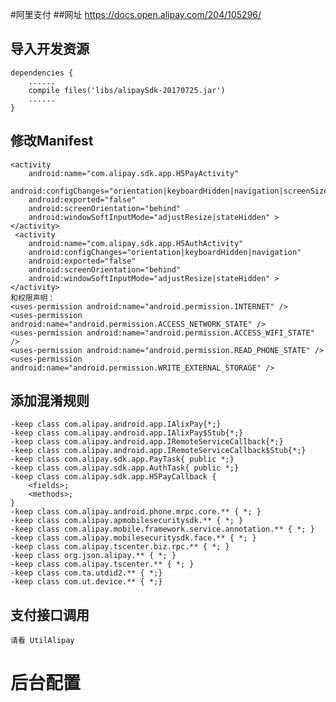 #阿里支付
##网址
    https://docs.open.alipay.com/204/105296/
## 导入开发资源
    dependencies {
        ......
        compile files('libs/alipaySdk-20170725.jar')
        ......
    }
## 修改Manifest
    <activity
        android:name="com.alipay.sdk.app.H5PayActivity"
        android:configChanges="orientation|keyboardHidden|navigation|screenSize"
        android:exported="false"
        android:screenOrientation="behind"
        android:windowSoftInputMode="adjustResize|stateHidden" >
    </activity>
     <activity
        android:name="com.alipay.sdk.app.H5AuthActivity"
        android:configChanges="orientation|keyboardHidden|navigation"
        android:exported="false"
        android:screenOrientation="behind"
        android:windowSoftInputMode="adjustResize|stateHidden" >
    </activity>
    和权限声明：
    <uses-permission android:name="android.permission.INTERNET" />
    <uses-permission android:name="android.permission.ACCESS_NETWORK_STATE" />
    <uses-permission android:name="android.permission.ACCESS_WIFI_STATE" />
    <uses-permission android:name="android.permission.READ_PHONE_STATE" />
    <uses-permission android:name="android.permission.WRITE_EXTERNAL_STORAGE" />
## 添加混淆规则
    -keep class com.alipay.android.app.IAlixPay{*;}
    -keep class com.alipay.android.app.IAlixPay$Stub{*;}
    -keep class com.alipay.android.app.IRemoteServiceCallback{*;}
    -keep class com.alipay.android.app.IRemoteServiceCallback$Stub{*;}
    -keep class com.alipay.sdk.app.PayTask{ public *;}
    -keep class com.alipay.sdk.app.AuthTask{ public *;}
    -keep class com.alipay.sdk.app.H5PayCallback {
        <fields>;
        <methods>;
    }
    -keep class com.alipay.android.phone.mrpc.core.** { *; }
    -keep class com.alipay.apmobilesecuritysdk.** { *; }
    -keep class com.alipay.mobile.framework.service.annotation.** { *; }
    -keep class com.alipay.mobilesecuritysdk.face.** { *; }
    -keep class com.alipay.tscenter.biz.rpc.** { *; }
    -keep class org.json.alipay.** { *; }
    -keep class com.alipay.tscenter.** { *; }
    -keep class com.ta.utdid2.** { *;}
    -keep class com.ut.device.** { *;}
## 支付接口调用
    请看 UtilAlipay
    
# 后台配置
    